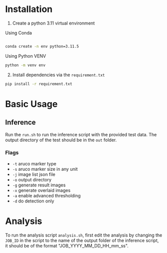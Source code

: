 # Installation

1. Create a python 3.11 virtual environment

Using Conda

```bash

conda create -n env python=3.11.5
```

Using Python VENV

```bash
python -m venv env
```

2. Install dependencies via the `requirement.txt`

```bash
pip install -r requirement.txt
```

# Basic Usage

## Inference

Run the `run.sh` to run the inference script with the provided test data. The output directory of the test should be in the `out` folder.

### Flags

-   `-t` aruco marker type
-   `-s` aruco marker size in any unit
-   `-j` image list json file
-   `-o` output directory
-   `-g` generate result images
-   `-x` generate overlaid images
-   `-a` enable advanced thresholding
-   `-d` do detection only

# Analysis

To run the analysis script `analysis.sh`, first edit the analysis by changing the `JOB_ID` in the script to the name of the output folder of the inference script, it should be of the format "JOB_YYYY_MM_DD_HH_mm_ss".
